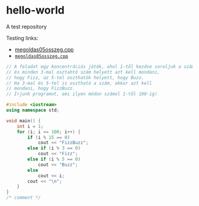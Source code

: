 # hello-world
A test repository

Testing links:

- [megoldas05osszeg.cpp](megoldas05osszeg.cpp)
- [`megoldas05osszeg.cpp`](megoldas05osszeg.cpp)

```cpp
// A feladat egy koncentrációs játék, ahol 1-től kezdve soroljuk a számokat, 
// és minden 3-mal osztahtó szám helyett azt kell mondani, 
// hogy Fizz, az 5-tel oszthatók helyett, hogy Buzz. 
// Ha 3-mal és 5-tel is osztható a szám, akkor azt kell 
// mondani, hogy FizzBuzz. 
// Írjunk programot, ami ilyen módon számol 1-től 100-ig!

#include <iostream>
using namespace std;

void main() {
	int i = 1;
	for (i; i <= 100; i++) {
		if (i % 15 == 0)
			cout << "FizzBuzz";
		else if (i % 3 == 0)
			cout << "Fizz";
		else if (i % 5 == 0)
			cout << "Buzz";
		else
			cout << i;
		cout << "\n";
	}
}
/* comment */
```

